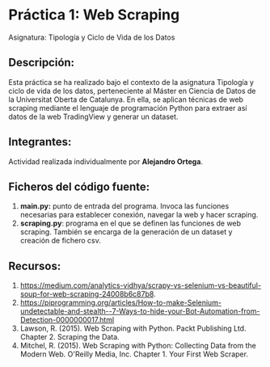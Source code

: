 # Práctica 1: Web Scraping
Asignatura: Tipología y Ciclo de Vida de los Datos

## Descripción:
Esta práctica se ha realizado bajo el contexto de la asignatura Tipología y ciclo de vida de los datos, perteneciente al Máster en Ciencia de Datos de la Universitat Oberta de Catalunya. En ella, se aplican técnicas de web scraping mediante el lenguaje de programación Python para extraer así datos de la web TradingView y generar un dataset.
## Integrantes:
Actividad realizada individualmente por **Alejandro Ortega**.
## Ficheros del código fuente:
1. **main.py:** punto de entrada del programa. Invoca las funciones necesarias para establecer conexión, navegar la web y hacer scraping.
2. **scraping.py**: programa en el que se definen las funciones de web scraping. También se encarga de la generación de un dataset y creación de fichero csv.

## Recursos:
1. https://medium.com/analytics-vidhya/scrapy-vs-selenium-vs-beautiful-soup-for-web-scraping-24008b6c87b8.
2. https://piprogramming.org/articles/How-to-make-Selenium-undetectable-and-stealth--7-Ways-to-hide-your-Bot-Automation-from-Detection-0000000017.html
3. Lawson, R. (2015). Web Scraping with Python. Packt Publishing Ltd. Chapter 2. Scraping the Data.
4. Mitchel, R. (2015). Web Scraping with Python: Collecting Data from the Modern Web. O'Reilly Media, Inc. Chapter 1. Your First Web Scraper.
